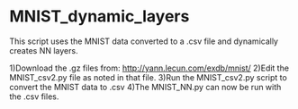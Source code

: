 # MNIST_dynamic_layers
This script uses the MNIST data converted to a .csv file and dynamically creates NN layers.

1)Download the .gz files from: http://yann.lecun.com/exdb/mnist/
2)Edit the MNIST_csv2.py file as noted in that file.
3)Run the MNIST_csv2.py script to convert the MNIST data to .csv
4)The MNIST_NN.py can now be run with the .csv files.

